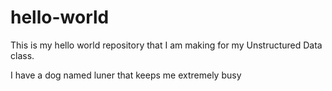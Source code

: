 # hello-world
This is my hello world repository that I am making for my Unstructured Data class.

I have a dog named luner that keeps me extremely busy
